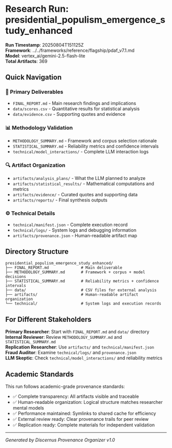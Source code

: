 # Research Run: presidential_populism_emergence_study_enhanced

**Run Timestamp**: 20250804T151125Z  
**Framework**: ../../frameworks/reference/flagship/pdaf_v7.1.md  
**Model**: vertex_ai/gemini-2.5-flash-lite  
**Total Artifacts**: 369

## Quick Navigation

### 🎯 Primary Deliverables
- `FINAL_REPORT.md` - Main research findings and implications
- `data/scores.csv` - Quantitative results for statistical analysis
- `data/evidence.csv` - Supporting quotes and evidence

### 📊 Methodology Validation  
- `METHODOLOGY_SUMMARY.md` - Framework and corpus selection rationale
- `STATISTICAL_SUMMARY.md` - Reliability metrics and confidence intervals
- `technical/model_interactions/` - Complete LLM interaction logs

### 🔍 Artifact Organization
- `artifacts/analysis_plans/` - What the LLM planned to analyze
- `artifacts/statistical_results/` - Mathematical computations and metrics
- `artifacts/evidence/` - Curated quotes and supporting data
- `artifacts/reports/` - Final synthesis outputs

### ⚙️ Technical Details
- `technical/manifest.json` - Complete execution record
- `technical/logs/` - System logs and debugging information
- `artifacts/provenance.json` - Human-readable artifact map

## Directory Structure

```
presidential_populism_emergence_study_enhanced/
├── FINAL_REPORT.md              # Main deliverable
├── METHODOLOGY_SUMMARY.md       # Framework + corpus + model decisions
├── STATISTICAL_SUMMARY.md       # Reliability metrics + confidence intervals
├── data/                        # CSV files for external analysis
├── artifacts/                   # Human-readable artifact organization
└── technical/                   # System logs and execution records
```

## For Different Stakeholders

**Primary Researcher**: Start with `FINAL_REPORT.md` and `data/` directory  
**Internal Reviewer**: Review `METHODOLOGY_SUMMARY.md` and `STATISTICAL_SUMMARY.md`  
**Replication Researcher**: Use `artifacts/` and `technical/manifest.json`  
**Fraud Auditor**: Examine `technical/logs/` and `provenance.json`  
**LLM Skeptic**: Check `technical/model_interactions/` and reliability metrics

## Academic Standards

This run follows academic-grade provenance standards:
- ✅ Complete transparency: All artifacts visible and traceable
- ✅ Human-readable organization: Logical structure matches researcher mental models  
- ✅ Performance maintained: Symlinks to shared cache for efficiency
- ✅ External review ready: Clear provenance trails for peer review
- ✅ Replication ready: Complete materials for independent validation

---
*Generated by Discernus Provenance Organizer v1.0*
